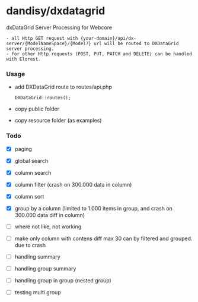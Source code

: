 # dandisy/dxdatagrid

dxDataGrid Server Processing for Webcore

    - all Http GET request with {your-domain}/api/dx-server/{ModelNameSpace}/{Model?} url will be routed to DXDataGrid server processing.
    - for other Http requests (POST, PUT, PATCH and DELETE) can be handled with Elorest.

### Usage

-   add DXDataGrid route to routes/api.php
    
        DXDataGrid::routes();

-   copy public folder
-   copy resource folder (as examples)

### Todo

- [x] paging
- [x] global search
- [x] column search
- [x] column filter (crash on 300.000 data in column)
- [x] column sort
- [x] group by a column (limited to 1.000 items in group, and crash on 300.000 data diff in column)

- [ ] where not like, not working
- [ ] make only column with contens diff max 30 can by filtered and grouped. due to crash
- [ ] handling summary
- [ ] handling group summary
- [ ] handling group in group (nested group)
- [ ] testing multi group